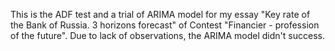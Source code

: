 This is the ADF test and a trial of ARIMA model for my essay "Key rate of the Bank of Russia. 3 horizons forecast" of Contest "Financier - profession of the future".
Due to lack of observations, the ARIMA model didn't success.
